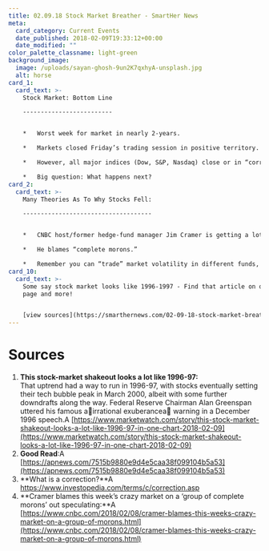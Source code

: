 ```yaml
---
title: 02.09.18 Stock Market Breather - SmartHer News
meta:
  card_category: Current Events
  date_published: 2018-02-09T19:33:12+00:00
  date_modified: ""
color_palette_classname: light-green
background_image:
  image: /uploads/sayan-ghosh-9un2K7qxhyA-unsplash.jpg
  alt: horse
card_1:
  card_text: >-
    Stock Market: Bottom Line

    -------------------------


    *   Worst week for market in nearly 2-years.

    *   Markets closed Friday’s trading session in positive territory.

    *   However, all major indices (Dow, S&P, Nasdaq) close or in “correction” territory (down 10% from record highs).

    *   Big question: What happens next?
card_2:
  card_text: >-
    Many Theories As To Why Stocks Fell:

    ------------------------------------


    *   CNBC host/former hedge-fund manager Jim Cramer is getting a lot of attention.

    *   He blames “complete morons.”

    *   Remember you can “trade” market volatility in different funds, like you can trade stocks.
card_10:
  card_text: >-
    Some say stock market looks like 1996-1997 - Find that article on our source
    page and more!


    [view sources](https://smarthernews.com/02-09-18-stock-market-breather/)
---
```

Sources
=======

1.  **This stock-market shakeout looks a lot like 1996-97:**  
    That uptrend had a way to run in 1996-97, with stocks eventually setting their tech bubble peak in March 2000, albeit with some further downdrafts along the way. Federal Reserve Chairman Alan Greenspan uttered his famous airrational exuberancea warning in a December 1996 speech.A [https://www.marketwatch.com/story/this-stock-market-shakeout-looks-a-lot-like-1996-97-in-one-chart-2018-02-09](https://www.marketwatch.com/story/this-stock-market-shakeout-looks-a-lot-like-1996-97-in-one-chart-2018-02-09)
2.  **Good Read**:A [https://apnews.com/7515b9880e9d4e5caa38f099104b5a53](https://apnews.com/7515b9880e9d4e5caa38f099104b5a53)
3.  **What is a correction?**A https://www.investopedia.com/terms/c/correction.asp
4.  **Cramer blames this week’s crazy market on a ‘group of complete morons’ out speculating:**A [https://www.cnbc.com/2018/02/08/cramer-blames-this-weeks-crazy-market-on-a-group-of-morons.html](https://www.cnbc.com/2018/02/08/cramer-blames-this-weeks-crazy-market-on-a-group-of-morons.html)